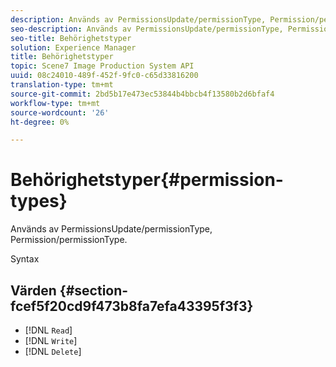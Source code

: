 ```yaml
---
description: Används av PermissionsUpdate/permissionType, Permission/permissionType.
seo-description: Används av PermissionsUpdate/permissionType, Permission/permissionType.
seo-title: Behörighetstyper
solution: Experience Manager
title: Behörighetstyper
topic: Scene7 Image Production System API
uuid: 08c24010-489f-452f-9fc0-c65d33816200
translation-type: tm+mt
source-git-commit: 2bd5b17e473ec53844b4bbcb4f13580b2d6bfaf4
workflow-type: tm+mt
source-wordcount: '26'
ht-degree: 0%

---
```



# Behörighetstyper{#permission-types}

Används av PermissionsUpdate/permissionType, Permission/permissionType.

Syntax

## Värden {#section-fcef5f20cd9f473b8fa7efa43395f3f3}

* [!DNL `Read`]
* [!DNL `Write`]
* [!DNL `Delete`]

